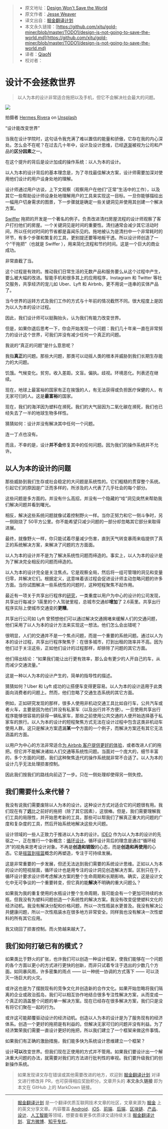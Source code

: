 > * 原文地址：[Design Won't Save the World](https://medium.com/@hairyelefante/design-is-not-going-to-save-the-world-8985870471a5)
> * 原文作者：[Jesse Weaver](https://medium.com/@hairyelefante)
> * 译文出自：[掘金翻译计划](https://github.com/xitu/gold-miner)
> * 本文永久链接：[https://github.com/xitu/gold-miner/blob/master/TODO1/design-is-not-going-to-save-the-world.md](https://github.com/xitu/gold-miner/blob/master/TODO1/design-is-not-going-to-save-the-world.md)
> * 译者：[QiaoN](https://github.com/QiaoN)
> * 校对者：

# 设计不会拯救世界

> 以人为本的设计非常适合拖把以及手机，但它不会解决社会最大的问题。

![](https://cdn-images-1.medium.com/max/10944/1*xxI7UYo5-Lyb7wCth0FyOQ.jpeg)

拍摄者 [Hermes Rivera](https://unsplash.com/photos/R1_ibA4oXiI?utm_source=unsplash&utm_medium=referral&utm_content=creditCopyText) on [Unsplash](https://unsplash.com/@hermez777?utm_source=unsplash&utm_medium=referral&utm_content=creditCopyText)

“设计能改变世界”

当我在设计学院时，这句话令我充满了难以置信的能量和骄傲，它存在我的内心深处。怎么会不在呢？在过去几十年中，设计及设计思维，已经[逐渐](https://hbr.org/2015/09/design-thinking-comes-of-age)被视为公司和产品的**区分因素**之一。

在这个提升的背后是设计加成的操作系统：以人为本的设计。

以人为本的设计背后的基本理念是，为了寻找最佳解决方案，设计师需要加深对使用他们设计的用户设身处地的理解。

设计师通过用户访谈，上下文观察（观察用户在他们“正常”生活中的工作），以及其它一些帮助设计师设身处地理解用户的工具来实现这一目标。一旦你能够描绘出一幅用户切身需求的图景，下一步骤就是确定一些关键洞见并使用其创建一个解决方案。

[Swiffer](https://www.fastcompany.com/3006797/innovation-method-behind-swiffer-madness) 拖把的开发是一个著名的例子。负责改进清扫房屋流程的设计师观察了客户打扫他们的房屋。一个关键洞见是时间的重要性。清扫通常会减少其它活动时间，所以任何对时间的节省都是喜闻乐见的。拖地被认为是清扫中一个非常耗时的环节，有多个步骤和繁复的工具，更别提还要等地板干透。所以设计师创造了一个“干拖把”（也就是 Swiffer ），用来简化流程和节约时间。这是一个巨大的商业成功。

非常直截了当。

这个过程是有效的。推动我们日常生活的无数产品和服务要么从这个过程中产生，要么被大幅的改进。智能手机和很多其上的应用程序，Instagram 和 Twitter 等社交服务，共享经济的宠儿如 Uber、Lyft 和 Airbnb，更不用说一连串的实体产品了。

当今世界的运转方式及我们工作的方式与十年前的情况截然不同。很大程度上是因为以人为本的设计过程。

因此，我们设计师可以挺胸抬头，认为我们有能力改变世界。

但是，如果你退后思考一下，你会开始发现一个问题：我们几十年来一直在非常努力的设计这个世界，可我们并没有减少任何一个真正的问题。

我说的“真正的问题”是什么意思呢？

我指**真正**的问题。那些大问题，那类可以动摇人类的根本并威胁到我们长期生存能力的大问题。

饥饿。气候变化。贫穷。收入差距。文盲。偏执。歧视。环境恶化。列表还在继续。

现在，地球上最富裕的国家有正在挨饿的人，有无法获得或负担医疗保健的人，有无家可归的人。这是**最富裕**的国家。

现在，我们的海洋因为塑料在濒死。我们的大气层因为二氧化碳在濒死，我们也已经失去了一半的地球生物多样性。

猜猜如何：设计并没有解决其中任何一个问题。

连一丁点也没有。

而且，不幸的是，设计**并不会**修复其中的任何问题。因为我们的操作系统并不允许。

## 以人为本的设计的问题

那些威胁到我们生存或社会稳定的大问题是系统性的。它们粗糙的贯穿整个系统。引起它们的原因是广泛而多样的，所涉及的人代表了几乎社会的每个部分。

这些问题是多方面的。并没有什么高招，并没有一个隐藏的“哇”洞见突然来帮助我们解决问题并看到曙光。

相反，解决这些系统问题就像试着控制野火一样。当你正努力和它一侧斗争时，另一侧刚烧了 50平方公里。你不能希望只减少问题的一部分却忽略其它部分来取得进展。

最终，就像野火一样，你只能试着尽量减少伤害，直到天气转变暴雨来临提供了真正的系统解决方案，来解决了问题的方方面面。

以人为本的设计并不是为了解决系统性问题而缔造的。事实上，以人为本的设计是为了解决完全相反的问题而缔造的。

以人为本的设计完全是关注焦点。它是观察全局，然后将一组可管理的洞见和变量归零，并解决它们。根据定义，这意味着该过程会促进设计师主动忽略问题的许多方面。当你试图解决一些系统性的问题时，这种短程聚焦不起作用。

最近有一项关于共享出行程序的[研究](http://www.schallerconsult.com/rideservices/automobility.htm)，一类重度以用户为中心的设计的公司发现，共享出行每减少 1英里的个人驾驶里程，总城市交通却**增加**了 2.6英里。共享出行程序实际上使城市交通变的**更糟**。

共享出行公司如 Lyft 曾预想他们可以通过解决交通拥堵来缓解人们的交通问题，他们采用了以人为本的设计方法来实现这一想法。他们怎么会出错呢？

很明显，人们的交通并不是一个焦点问题，而是一个重要的系统问题。通过以人为本的设计过程，共享出行程序聚焦于：在很多城市，打到出租的效率并不高。因为他们过于关注这些，正如他们设计的过程那样，却排除了问题的其它方面。

他们得出结论：“如果我们能让出行更有效率，那么会有更少的人开自己的车，从而减少交通流量。”

这是一种以人为本的设计产生的，简单的指导性的描述。

猜猜如何？Uber 和 Lyft 成功的让搭便车变得更容易。以人为本的设计适用于此类面向消费者的问题上。然而，他们忽略了交通生态系统的其它方面。

例如，正如研究发现的那样，很多人使用非机动交通工具比如自行车，公共汽车或者火车，主要是因为他们并没有私家车（以及出行并不方便）。一旦使用共享出行程序能够很容易的获得一辆私家车，那些之前使用公共交通的人便开始选择基于私家车的旅行。以人为本的设计的短程聚焦方式无法在设计过程中包含这类非机动车使用人群。这只是解决方案遗漏**某一个**方面的一个例子，而解决方案还有其它无法涵盖的方面。

以用户为中心的方法非常适合[为 Airbnb 客户提供更好的体验](https://www.forbes.com/sites/emilyjoffrion/2018/07/09/the-designer-who-changed-airbnbs-entire-strategy/#7367d1c62c36)，或者改进人们的拖把。但它并不能解决诸如人们交通等系统性问题。当面对一个庞大的，细节丰富的，多个方面的问题，我们这种聚焦迭代的操作系统就非常不合适了。以人为本的设计几乎无法处理损害控制。

因此我们按我们的路线向前迈了一步。只在一侧处理却使得另一侧失控。

## 我们需要什么来代替？

我没有说我们需要废除以人为本的设计。这种设计方式对适合它的问题很有用。我们现在有了**远**比之前好的拖把（除了其它因素），这很棒。但是，我们需要理解我们工具的局限性，并开始思考新的工具，那些可以帮我们了解真正重大的问题的广度和复杂度的工具，然后开始系统地解决这些大问题。

设计领域的一些人正致力于推进以人为本的设计。[IDEO](https://medium.com/@ideo) 作为以人为本的设计的先驱之一，正在推行一个新概念：[循环设计](https://www.circulardesignguide.com/)。循环设计背后的理念是通过“循环经济”的视角来思考设计对象。不再是**创造和销毁**的心态，而是**创造和再使用**的心态。它是[摇篮到摇篮](https://www.amazon.com/Cradle-Remaking-Way-Make-Things/dp/0865475873)概念的再塑造，专注于可持续发展。

这是非常重要的一步发展，但还无法达到我们需要的系统设计思维。正如以人为本的设计的短视层面，循环设计也是用专注的设计洞见创造解决方案。区别只在于，循环设计要求设计师考虑解决方案的整个生命周期和长期影响。确实，这是设计文化中无可争议的一个重要转变，但它真的能**解决**不明确的重大问题么？

如果我为我的重复使用的水瓶设计整个生命周期，我可能会有一个更加可持续的水瓶，但我没有为塑料问题创造一个系统性的解决方案。我没有改变促使塑料文化的经济动机。我没有解决分配和价格问题，所以一次性瓶装水更普及。我没有解决公共健康问题，所以一次性瓶装水在很多地方非常安全。同样我也没有解决一次性塑料的所有其它应用。

我又绕回了损害控制。而火势越来越大了。

## 我们如何打破已有的模式？

如果类比于野火的扩张，也许我们可以创造一种设计框架，使我们能够在一个问题的各个方面以更小的方式进行更快的创新，而非只试着专注于选出的少数几个方面。如同暴风雨，许多密集的雨点 —— 以一种统一协调的方式落下 —— 可以浇灭一场巨大的火灾。

或许这也是为了摆脱现有的竞争文化并创造新的合作文化。如果开始忽略将我们隔离的企业或政治孤岛，我们可以相互协作地结合很多专注性解决方案，从而变成一个真正的涵盖整个问题的单一解决方案。现在已经存在很多解决方案，我们只是没有将它们聚在一起的行为。

或许这可能颠覆驱动设计的经济动机。创造以人为本的设计是为了服务现有的经济体系。创造一个更好的拖把是有利益的。但解决无家可归的问题并没有利益。为了经济繁荣我们需要一直设计更好的拖把，所以我们建立了一个框架来做这件事情。

如果我们有正确的激励措施，我们能多快为系统设计思维建立一个框架？

设计**可以**改变世界。但我们现在正使用的方式并不管用。如果我们要设计出一个解决重大问题的办法，就需要对我们的方法进行批判性的审视。我们要升级我们的创新操作系统。

> 如果发现译文存在错误或其他需要改进的地方，欢迎到 [掘金翻译计划](https://github.com/xitu/gold-miner) 对译文进行修改并 PR，也可获得相应奖励积分。文章开头的 **本文永久链接** 即为本文在 GitHub 上的 MarkDown 链接。

---

> [掘金翻译计划](https://github.com/xitu/gold-miner) 是一个翻译优质互联网技术文章的社区，文章来源为 [掘金](https://juejin.im) 上的英文分享文章。内容覆盖 [Android](https://github.com/xitu/gold-miner#android)、[iOS](https://github.com/xitu/gold-miner#ios)、[前端](https://github.com/xitu/gold-miner#前端)、[后端](https://github.com/xitu/gold-miner#后端)、[区块链](https://github.com/xitu/gold-miner#区块链)、[产品](https://github.com/xitu/gold-miner#产品)、[设计](https://github.com/xitu/gold-miner#设计)、[人工智能](https://github.com/xitu/gold-miner#人工智能)等领域，想要查看更多优质译文请持续关注 [掘金翻译计划](https://github.com/xitu/gold-miner)、[官方微博](http://weibo.com/juejinfanyi)、[知乎专栏](https://zhuanlan.zhihu.com/juejinfanyi)。
